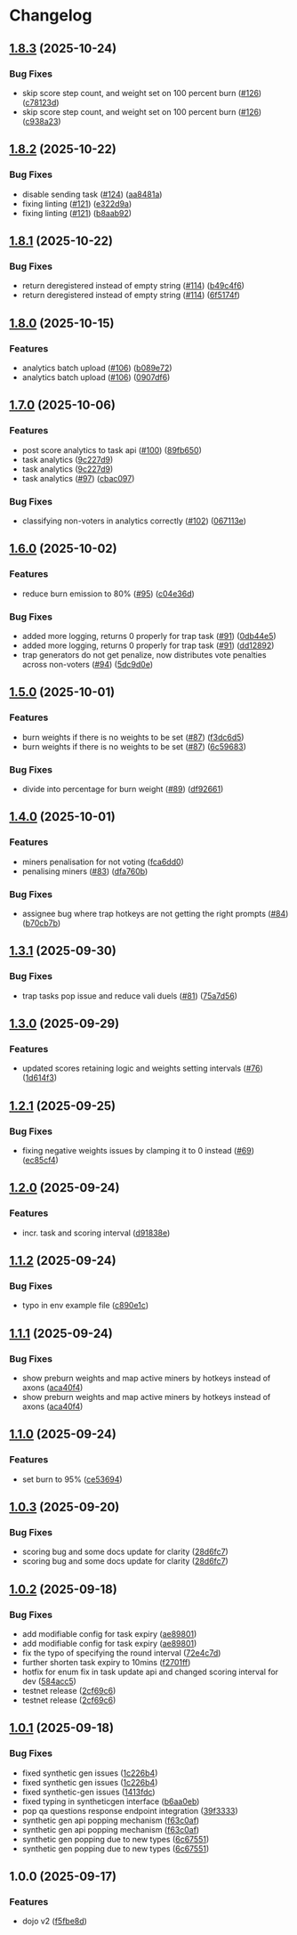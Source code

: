 # Changelog

## [1.8.3](https://github.com/tensorplex-labs/dojo/compare/v1.8.2...v1.8.3) (2025-10-24)


### Bug Fixes

* skip score step count, and weight set on 100 percent burn ([#126](https://github.com/tensorplex-labs/dojo/issues/126)) ([c78123d](https://github.com/tensorplex-labs/dojo/commit/c78123d0eee412dd49475d84a1260ef6f0b2f080))
* skip score step count, and weight set on 100 percent burn ([#126](https://github.com/tensorplex-labs/dojo/issues/126)) ([c938a23](https://github.com/tensorplex-labs/dojo/commit/c938a231ef61002c5b95073c41dcd92b07f6acd9))

## [1.8.2](https://github.com/tensorplex-labs/dojo/compare/v1.8.1...v1.8.2) (2025-10-22)


### Bug Fixes

* disable sending task ([#124](https://github.com/tensorplex-labs/dojo/issues/124)) ([aa8481a](https://github.com/tensorplex-labs/dojo/commit/aa8481a22510037fcc15021c60cf83e40a1ab0d1))
* fixing linting ([#121](https://github.com/tensorplex-labs/dojo/issues/121)) ([e322d9a](https://github.com/tensorplex-labs/dojo/commit/e322d9aaad4c5d59a0c8eacda89eb3f878e03598))
* fixing linting ([#121](https://github.com/tensorplex-labs/dojo/issues/121)) ([b8aab92](https://github.com/tensorplex-labs/dojo/commit/b8aab920649de946ad95ba71c8a8016e813d9a38))

## [1.8.1](https://github.com/tensorplex-labs/dojo/compare/v1.8.0...v1.8.1) (2025-10-22)


### Bug Fixes

* return deregistered instead of empty string ([#114](https://github.com/tensorplex-labs/dojo/issues/114)) ([b49c4f6](https://github.com/tensorplex-labs/dojo/commit/b49c4f6f2ef3752da41fa3db0dada2cde3f737b8))
* return deregistered instead of empty string ([#114](https://github.com/tensorplex-labs/dojo/issues/114)) ([6f5174f](https://github.com/tensorplex-labs/dojo/commit/6f5174f6703c3df66ecde60cdb94687edb6a9e1d))

## [1.8.0](https://github.com/tensorplex-labs/dojo/compare/v1.7.0...v1.8.0) (2025-10-15)


### Features

* analytics batch upload ([#106](https://github.com/tensorplex-labs/dojo/issues/106)) ([b089e72](https://github.com/tensorplex-labs/dojo/commit/b089e722881d9802e918ce48f4fe1c7a958f1760))
* analytics batch upload ([#106](https://github.com/tensorplex-labs/dojo/issues/106)) ([0907df6](https://github.com/tensorplex-labs/dojo/commit/0907df6f53bb47238739d13f40549331774136a5))

## [1.7.0](https://github.com/tensorplex-labs/dojo/compare/v1.6.0...v1.7.0) (2025-10-06)


### Features

* post score analytics to task api ([#100](https://github.com/tensorplex-labs/dojo/issues/100)) ([89fb650](https://github.com/tensorplex-labs/dojo/commit/89fb6507d9e22c163d358896c0278f20523ac193))
* task analytics ([9c227d9](https://github.com/tensorplex-labs/dojo/commit/9c227d9f88b3ef086ced67edbf4e52542a82155c))
* task analytics ([9c227d9](https://github.com/tensorplex-labs/dojo/commit/9c227d9f88b3ef086ced67edbf4e52542a82155c))
* task analytics ([#97](https://github.com/tensorplex-labs/dojo/issues/97)) ([cbac097](https://github.com/tensorplex-labs/dojo/commit/cbac097ce070d37164f4eeb8e9c93990b36ea848))


### Bug Fixes

* classifying non-voters in analytics correctly ([#102](https://github.com/tensorplex-labs/dojo/issues/102)) ([067113e](https://github.com/tensorplex-labs/dojo/commit/067113ee5f24bb78741bffe3681308349add8de3))

## [1.6.0](https://github.com/tensorplex-labs/dojo/compare/v1.5.0...v1.6.0) (2025-10-02)


### Features

* reduce burn emission to 80% ([#95](https://github.com/tensorplex-labs/dojo/issues/95)) ([c04e36d](https://github.com/tensorplex-labs/dojo/commit/c04e36dc05378c4ad45b239f592276e9bf9441f6))


### Bug Fixes

* added more logging, returns 0 properly for trap task ([#91](https://github.com/tensorplex-labs/dojo/issues/91)) ([0db44e5](https://github.com/tensorplex-labs/dojo/commit/0db44e5a6e5957aeed25bc3c969363a42e079849))
* added more logging, returns 0 properly for trap task ([#91](https://github.com/tensorplex-labs/dojo/issues/91)) ([dd12892](https://github.com/tensorplex-labs/dojo/commit/dd128926ad329256e2189fe34e7df4a641a0bc47))
* trap generators do not get penalize, now distributes vote penalties across non-voters ([#94](https://github.com/tensorplex-labs/dojo/issues/94)) ([5dc9d0e](https://github.com/tensorplex-labs/dojo/commit/5dc9d0e8bede09dbfddddd5c0aeaabb3fd7ed41d))

## [1.5.0](https://github.com/tensorplex-labs/dojo/compare/v1.4.0...v1.5.0) (2025-10-01)


### Features

* burn weights if there is no weights to be set ([#87](https://github.com/tensorplex-labs/dojo/issues/87)) ([f3dc6d5](https://github.com/tensorplex-labs/dojo/commit/f3dc6d59942b4e063e20aa45412601feb8dbf359))
* burn weights if there is no weights to be set ([#87](https://github.com/tensorplex-labs/dojo/issues/87)) ([6c59683](https://github.com/tensorplex-labs/dojo/commit/6c59683ed53c739f1e9edb1859847aa18ba6798f))


### Bug Fixes

* divide into percentage for burn weight ([#89](https://github.com/tensorplex-labs/dojo/issues/89)) ([df92661](https://github.com/tensorplex-labs/dojo/commit/df92661579f1bd28730551975cd4687d08ecdcf9))

## [1.4.0](https://github.com/tensorplex-labs/dojo/compare/v1.3.1...v1.4.0) (2025-10-01)


### Features

* miners penalisation for not voting ([fca6dd0](https://github.com/tensorplex-labs/dojo/commit/fca6dd079a13fc51476221c993e85373ecf639e7))
* penalising miners ([#83](https://github.com/tensorplex-labs/dojo/issues/83)) ([dfa760b](https://github.com/tensorplex-labs/dojo/commit/dfa760b082846a4e3497284ee4b5dec3ecb450a1))


### Bug Fixes

* assignee bug where trap hotkeys are not getting the right prompts ([#84](https://github.com/tensorplex-labs/dojo/issues/84)) ([b70cb7b](https://github.com/tensorplex-labs/dojo/commit/b70cb7b5044f4d03a34e9fe0bcf0a9376dcbc187))

## [1.3.1](https://github.com/tensorplex-labs/dojo/compare/v1.3.0...v1.3.1) (2025-09-30)


### Bug Fixes

* trap tasks pop issue and reduce vali duels ([#81](https://github.com/tensorplex-labs/dojo/issues/81)) ([75a7d56](https://github.com/tensorplex-labs/dojo/commit/75a7d562181d08cb3f0d47b3c8efc0f264a37a0a))

## [1.3.0](https://github.com/tensorplex-labs/dojo/compare/v1.2.1...v1.3.0) (2025-09-29)


### Features

* updated scores retaining logic and weights setting intervals ([#76](https://github.com/tensorplex-labs/dojo/issues/76)) ([1d614f3](https://github.com/tensorplex-labs/dojo/commit/1d614f39f10894764cd41ac8b55a2928d86a0de2))


## [1.2.1](https://github.com/tensorplex-labs/dojo/compare/v1.2.0...v1.2.1) (2025-09-25)


### Bug Fixes

* fixing negative weights issues by clamping it to 0 instead ([#69](https://github.com/tensorplex-labs/dojo/issues/69)) ([ec85cf4](https://github.com/tensorplex-labs/dojo/commit/ec85cf4307518e79b41d11ab84d8991dab19bf12))

## [1.2.0](https://github.com/tensorplex-labs/dojo/compare/v1.1.2...v1.2.0) (2025-09-24)


### Features

* incr. task and scoring interval ([d91838e](https://github.com/tensorplex-labs/dojo/commit/d91838e791ecc96d16d49afd93189a3e4e86288f))

## [1.1.2](https://github.com/tensorplex-labs/dojo/compare/v1.1.1...v1.1.2) (2025-09-24)


### Bug Fixes

* typo in env example file ([c890e1c](https://github.com/tensorplex-labs/dojo/commit/c890e1c51392345b26d20eb152295944f3a608eb))

## [1.1.1](https://github.com/tensorplex-labs/dojo/compare/v1.1.0...v1.1.1) (2025-09-24)


### Bug Fixes

* show preburn weights and map active miners by hotkeys instead of axons ([aca40f4](https://github.com/tensorplex-labs/dojo/commit/aca40f44f2b8aef8845078f48a5468755ca4e073))
* show preburn weights and map active miners by hotkeys instead of axons ([aca40f4](https://github.com/tensorplex-labs/dojo/commit/aca40f44f2b8aef8845078f48a5468755ca4e073))

## [1.1.0](https://github.com/tensorplex-labs/dojo/compare/v1.0.3...v1.1.0) (2025-09-24)


### Features

* set burn to 95% ([ce53694](https://github.com/tensorplex-labs/dojo/commit/ce53694bb050423909cce7d34859d0c2df1f7832))

## [1.0.3](https://github.com/tensorplex-labs/dojo-v2/compare/v1.0.2...v1.0.3) (2025-09-20)


### Bug Fixes

* scoring bug and some docs update for clarity ([28d6fc7](https://github.com/tensorplex-labs/dojo-v2/commit/28d6fc723a6f2bd4c1c948099ca2ccd9871f0112))
* scoring bug and some docs update for clarity ([28d6fc7](https://github.com/tensorplex-labs/dojo-v2/commit/28d6fc723a6f2bd4c1c948099ca2ccd9871f0112))

## [1.0.2](https://github.com/tensorplex-labs/dojo-v2/compare/v1.0.1...v1.0.2) (2025-09-18)


### Bug Fixes

* add modifiable config for task expiry ([ae89801](https://github.com/tensorplex-labs/dojo-v2/commit/ae898011789fcfaa9a87ecfd912aa33029d8689b))
* add modifiable config for task expiry ([ae89801](https://github.com/tensorplex-labs/dojo-v2/commit/ae898011789fcfaa9a87ecfd912aa33029d8689b))
* fix the typo of specifying the round interval ([72e4c7d](https://github.com/tensorplex-labs/dojo-v2/commit/72e4c7d86cb89f411e85bd8c680a2c7061245ee4))
* further shorten task expiry to 10mins ([f2701ff](https://github.com/tensorplex-labs/dojo-v2/commit/f2701ff615926feea5c3d570649dc15130172ee4))
* hotfix for enum fix in task update api and changed scoring interval for dev ([584acc5](https://github.com/tensorplex-labs/dojo-v2/commit/584acc5ecb818485cdb10431f65841490f2c92b5))
* testnet release ([2cf69c6](https://github.com/tensorplex-labs/dojo-v2/commit/2cf69c65b2156e4eb77c3d2d15a748589733d9d1))
* testnet release ([2cf69c6](https://github.com/tensorplex-labs/dojo-v2/commit/2cf69c65b2156e4eb77c3d2d15a748589733d9d1))

## [1.0.1](https://github.com/tensorplex-labs/dojo-v2/compare/v1.0.0...v1.0.1) (2025-09-18)


### Bug Fixes

* fixed synthetic gen issues ([1c226b4](https://github.com/tensorplex-labs/dojo-v2/commit/1c226b4d64808905497ff1b32d9adf3e2a584851))
* fixed synthetic gen issues ([1c226b4](https://github.com/tensorplex-labs/dojo-v2/commit/1c226b4d64808905497ff1b32d9adf3e2a584851))
* fixed synthetic-gen issues ([1413fdc](https://github.com/tensorplex-labs/dojo-v2/commit/1413fdc09e85151d20895d57e2a4d58e2984fb79))
* fixed typing in syntheticgen interface ([b6aa0eb](https://github.com/tensorplex-labs/dojo-v2/commit/b6aa0eb4e835a0acfe9b4d68e3b5cf1182b73f3b))
* pop qa questions response endpoint integration ([39f3333](https://github.com/tensorplex-labs/dojo-v2/commit/39f33334ace8b4707d66f0e840a930f96646ced9))
* synthetic gen api popping mechanism ([f63c0af](https://github.com/tensorplex-labs/dojo-v2/commit/f63c0aff00945881b1f372029383af86bbb839b6))
* synthetic gen api popping mechanism ([f63c0af](https://github.com/tensorplex-labs/dojo-v2/commit/f63c0aff00945881b1f372029383af86bbb839b6))
* synthetic gen popping due to new types ([6c67551](https://github.com/tensorplex-labs/dojo-v2/commit/6c675519f10a3fc7dfb6d725f5476d6af5587cb4))
* synthetic gen popping due to new types ([6c67551](https://github.com/tensorplex-labs/dojo-v2/commit/6c675519f10a3fc7dfb6d725f5476d6af5587cb4))

## 1.0.0 (2025-09-17)


### Features

* dojo v2 ([f5fbe8d](https://github.com/tensorplex-labs/dojo-v2/commit/f5fbe8d32f132c398ad414a462040239bfa4b425))
